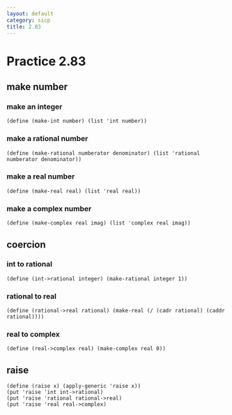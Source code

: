 ```yaml
---
layout: default
category: sicp
title: 2.83
---
```


# Practice 2.83

## make number

### make an integer

    (define (make-int number) (list 'int number))

### make a rational number

    (define (make-rational numberator denominator) (list 'rational numberator denominator))

### make a real number

    (define (make-real real) (list 'real real))

### make a complex number

    (define (make-complex real imag) (list 'complex real imag))

## coercion

### int to rational

    (define (int->rational integer) (make-rational integer 1))

### rational to real

    (define (rational->real rational) (make-real (/ (cadr rational) (caddr rational))))

### real to complex
 
    (define (real->complex real) (make-complex real 0))

## raise

    (define (raise x) (apply-generic 'raise x))
    (put 'raise 'int int->rational)
    (put 'raise 'rational rational->real)
    (put 'raise 'real real->complex)


